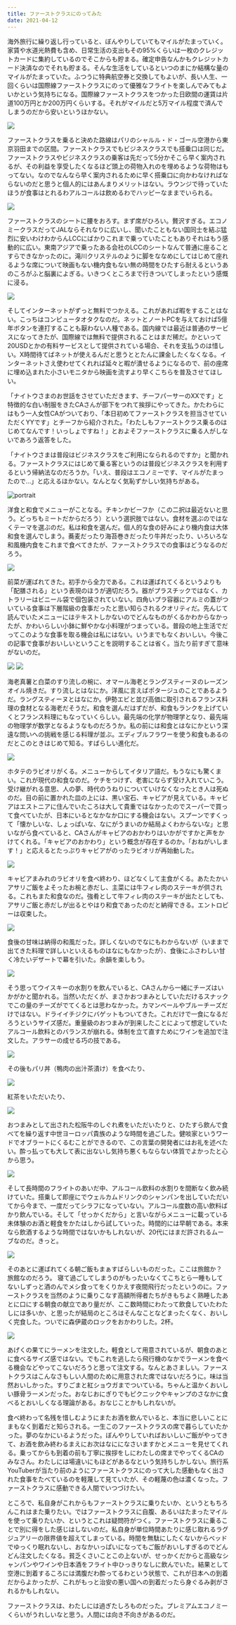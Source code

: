 ```yaml
---
title: ファーストクラスにのってみた
date: 2021-04-12
---
```


海外旅行に繰り返し行っていると、ぼんやりしていてもマイルがたまっていく。家賃や水道光熱費も含め、日常生活の支出もその95%くらいは一枚のクレジットカードに集約しているのでそこからも貯まる。確定申告なんかもクレジットカード決済なのでそれも貯まる。そんな生活をしているといつのまにか結構な量のマイルがたまっていた。ふつうに特典航空券と交換してもよいが、長い人生、一回くらいは国際線ファーストクラスにのって優雅なフライトを楽しんでみてもよいかという気持ちになる。国際線ファーストクラスをつかった日欧間の運賃は片道100万円とか200万円くらいする。それがマイルだと5万マイル程度で済んでしまうのだから安いというほかない。

![](https://photos.smugmug.com/photos/i-d6ZXzgp/0/51b08d96/X4/i-d6ZXzgp-X4.jpg)

ファーストクラスを乗ると決めた路線はパリのシャルル・ド・ゴール空港から東京羽田までの区間。ファーストクラスでもビジネスクラスでも搭乗口は同じだ。ファーストクラスやビジネスクラスの乗客は先だって5分かそこら早く案内されるが、その利益を享受したくなるほど頭上の荷物入れのを埋めるような荷物はもってない。なのでなんなら早く案内されるために早く搭乗口に向かわなければならないのだと思うと個人的にはあんまりメリットはない。ラウンジで待っていたほうが食事はとれるわアルコールは飲めるわでハッピーなままでいられる。

![](https://photos.smugmug.com/photos/i-pwcCDVf/0/f49a4480/X4/i-pwcCDVf-X4.jpg)

ファーストクラスのシートに腰をおろす。まず席がひろい。贅沢すぎる。エコノミークラスだってJALならそれなりに広いし、聞いたこともない国同士を結ぶ猛烈に安いわけわからんLCCにばかりこれまで乗っていたこともありそれはもう感動的に広い。東南アジアで乗ったある会社のLCCのシートなんて普通に座ることすらできなかったのに。滝川クリステルのように脚をななめにしてはじめて座れるような席について映画もない機内食もない無の時間をひたすら耐えるというあのころがふと脳裏によぎる。いきつくところまで行きついてしまったという感慨に浸る。

![](https://photos.smugmug.com/photos/i-2nV3wsv/0/58cfc967/X4/i-2nV3wsv-X4.jpg)

そしてインターネットがずっと無料でつかえる。これがあれば暇をすることはない。こっちはコンピュータオタクなのだ。ネットとノートPCを与えておけば5億年ボタンを連打することも厭わない人種である。国内線では最近は普通のサービスになってきたが、国際線では無料で提供されることはまだ稀だ。かといって20USDとかの有料サービスとして提供されている場合、それを支払うのは惜しい。X時間待てばネットが使えるんだと思うととたんに課金したくなくなる。インターネットさえ使わせてくれれば延々と暇が潰せるようになるので、前の座席に埋め込まれた小さいモニタから映画を流すより早くこちらを普及させてほしい。

「ナイトウさまのお世話をさせていただきます、チーフパーサーのXXです」と特徴的な白い制服をきたCAさんが部下をつれて挨拶にやってきた。かたわらにはもう一人女性CAがついており、「本日初めてファーストクラスを担当させていただくYYです」とチーフから紹介された。「わたしもファーストクラス乗るのはじめてなんです！いっしょですね！」とおよそファーストクラスに乗る人がしないであろう返答をした。

「ナイトウさまは普段はビジネスクラスをご利用になられるのですか」と聞かれる。ファーストクラスにはじめて乗る客というのは普段ビジネスクラスを利用するという帰納法なのだろうか。「いえ、普段はエコノミーです、マイルがたまったので…」と応えるほかない。なんとなく気恥ずかしい気持ちがある。

![portrait](https://photos.smugmug.com/photos/i-KmzfvPB/0/bd544dff/X4/i-KmzfvPB-X4.jpg)

洋食と和食でメニューがことなる。チキンかビーフか（この二択は最近ないと思う。どっちもミートだからだろう）という選択肢ではない。食材を選ぶのではなくテーマを選ぶのだ。私は和食を選んだ。個人的な食の好みにより機内食は大体和食を選んでしまう。蕎麦だったり海苔巻きだったり牛丼だったり、いろいろな和風機内食をこれまで食べてきたが、ファーストクラスでの食事はどうなるのだろう。

![](https://photos.smugmug.com/photos/i-SfgQQM6/0/141690b4/X4/i-SfgQQM6-X4.jpg)

前菜が運ばれてきた。初手から全力である。これは運ばれてくるというよりも「配膳される」という表現のほうが適切だろう。器がプラスチックではなく、カトラリーはビニール袋で個包装されていない。四角いプラ容器にアルミの蓋がついている食事は下層階級の食事だったと思い知らされるクオリティだ。先んじて読んでいたメニューにはテキストしかないのでどんなものがくるかわからなかったが、かわいらしい小鉢に鮮やかな小料理がつまっている。普段の地上生活でだってこのような食事を取る機会は私にはない。いうまでもなくおいしい。今後この記事で食事がおいしいということを説明することは省く。当たり前すぎて意味がないのだ。

![](https://photos.smugmug.com/photos/i-3xLBXkr/0/3a3cbfc8/X4/i-3xLBXkr-X4.jpg)
![](https://photos.smugmug.com/photos/i-94Q3Wv6/0/c4a41878/X4/i-94Q3Wv6-X4.jpg)

海老真薯と白菜のすり流しの椀に、オマール海老とラングスティーヌのレーズンオイル焼きだ。すり流しとはなにか。洋風に言えばポタージュのことであるようだ。ラングスティーヌとはなにか。伊勢エビと並び高価に取引されるフランス料理の食材となる海老だそうだ。和食を選んだはずだが、和食もランクを上げていくとフランス料理にもなっていくらしい。最先端の化学が物理学となり、最先端の物理学が数学となるようなものだろうか。私の前には和食とはなにかという深遠な問いへの挑戦を感じる料理が並ぶ。エディブルフラワーを使う和食もあるのだとこのときはじめて知る。すばらしい進化だ。

![](https://photos.smugmug.com/photos/i-cBvNRSg/0/c7ce20a3/X4/i-cBvNRSg-X4.jpg)

ホタテのラビオリがくる。メニューからしてイタリア語だ。もうなにも驚くまい。これが現代の和食なのだ。ケチをつけず、老害にならず受け入れていこう。受け継がれる意思、人の夢、時代のうねりについていけなくなったとき人は死ぬのだ。目の前に置かれた皿の上には、黒い宝石、キャビアが見えている。キャビアはエストニアに住んでいたころは大して貴重ではなかったのでスーパーで買って食べていたが、日本にいるとなかなか口にする機会はない。スプーンですくって「懐かしいな、しょっぱいな、なにがうまいのか結局よくわからないな」と思いながら食べていると、CAさんがキャビアのおかわりはいかがですかと声をかけてくれる。「キャビアのおかわり」という概念が存在するのか。「おねがいします！」と応えるとたっぷりキャビアがのったラビオリが再始動した。

![](https://photos.smugmug.com/photos/i-8vhSvhm/0/704602d9/X4/i-8vhSvhm-X4.jpg)

キャビアまみれのラビオリを食べ終わり、ほどなくして主食がくる。あたたかいアサリご飯をよそったお椀と赤だし、主菜には牛フィレ肉のステーキが供される。これもまた和食なのだ。強肴として牛フィレ肉のステーキが出たとしても、アサリご飯と赤だしが出るとやはり和食であったのだと納得できる。エントロピーは収束した。

![](https://photos.smugmug.com/photos/i-gnThPLm/0/dc3bf777/X4/i-gnThPLm-X4.jpg)

食後の甘味は納得の和風だった。詳しくないのでなにもわからないが（いままで出てきた料理で詳しいといえるものはなにもなかったが）、食後にふさわしい甘く冷たいデザートで幕を引いた。余韻を楽しもう。

![](https://photos.smugmug.com/photos/i-5swmvqB/0/5c3852db/X3/i-5swmvqB-X3.jpg)

そう思ってウイスキーの水割りを飲んでいると、CAさんから一緒にチーズはいかがかと聞かれる。当然いただくが、まさかおつまみとしていただけるスナックでこの量のチーズがでてくるとは思わなかった。カマンベールやブルーチーズだけではない。ドライイチジクにバゲットもついてきた。これだけで一食になるだろうというサイズ感だ。重量級のおつまみが到来したことによって想定していたアルコール飲料とのバランスが崩れる。体制を立て直すためにワインを追加で注文した。アラサーの成せる巧の技である。

![](https://photos.smugmug.com/photos/i-TQJWq6p/0/f4ca1f9c/X4/i-TQJWq6p-X4.jpg)

その後もパリ丼（鴨肉の出汁茶漬け）を食べたり、

![](https://photos.smugmug.com/photos/i-4x8V7jL/0/b0796ef6/X4/i-4x8V7jL-X4.jpg)

紅茶をいただいたり、

![](https://photos.smugmug.com/photos/i-wQ7XDV3/0/1f0ccdbe/X4/i-wQ7XDV3-X4.jpg)

おつまみとして出された松阪牛のしぐれ煮をいただいたりと、ひたすら飲んで食べてを繰り返す中世ヨーロッパ貴族のような時間を過ごした。健啖家というワードでオブラートにくるむことができるので、この言葉の開発者にはお礼を述べたい。酔っ払っても大して表に出ないし気持ち悪くもならない体質でよかったと心から思う。

![](https://photos.smugmug.com/photos/i-wvFSqFP/0/56256a88/X4/i-wvFSqFP-X4.jpg)

そして長時間のフライトのあいだ中、アルコール飲料の水割りを間断なく飲み続けていた。搭乗して即座にでウェルカムドリンクのシャンパンを出していただいてから今まで、一度だってシラフになっていない。アルコール度数の高い飲料ばかり飲んでいる。そして「せっかくだから」と言いながらメニューに載っている未体験のお酒と軽食をかたはしから試していった。時間的には早朝である。本来なら飲酒するような時間ではないかもしれないが、20代にはまだ許されるムーブなのだ。きっと。

![](https://photos.smugmug.com/photos/i-CBWFGBF/0/7805d27d/X4/i-CBWFGBF-X4.jpg)

そのあとに運ばれてくる朝ご飯もまぁすばらしいものだった。ここは旅館か？ 旅館なのだろう。 寝て過ごしてしまうのがもったいなくてこちとら一睡もしてないしずっと酒のんでメシ食ってをくりかえす夜間飛行だったというのに。ファーストクラスを当然のように乗りこなす高額所得者たちがきもちよく熟睡したあとに口にする朝食の献立であり量だが、ここ数時間にわたって飲食していたわたしには多いか、と思ったが結局のところはそんなことなどまったくなく、おいしく完食した。ついでに森伊蔵のロックをおかわりした。2杯。

![](https://photos.smugmug.com/photos/i-94HwVQg/0/8aa81d80/X4/i-94HwVQg-X4.jpg)

あげくの果てにラーメンを注文した。軽食として用意されているが、朝食のあとに食べるサイズ感ではない。でもこれを逃したら飛行機のなかでラーメンを食べる機会などやってこないだろうと思って注文する。なんとあさましい。ファーストクラスはこんなさもしい人間のために用意された席ではないだろうに。味は当然おいしかった。すりごまと紅ショウガまでついている。ちゃんと温かくおいしい豚骨ラーメンだった。おなじおにぎりでもピクニックやキャンプのさなかに食べるとおいしくなる理論がある。おなじことかもしれないが。

食べ終わって名残を惜しむようにまたお酒を飲んでいると、本当に悲しいことにまもなく到着だと知らされる。一生このファーストクラスの席で暮らしていたかった。夢のなかにいるようだった。ぼんやりしていればおいしいご飯がやってきて、お酒を飲み終わるまえにお次はなにになさいますかとメニューを見せてくれる。乗ってからも到着の前も丁寧に挨拶をしにわたしの席までやってくるCAのみなさん。わたしには場違いにもほどがあるなという気持ちしかしない。旅行系YouTuberが当たり前のようにファーストクラスにのって大した感動もなく出された食事をたべているのを軽蔑して見ていたが、その軽蔑の色は濃くなった。ファーストクラスに感動できる人間でいつづけたい。

ところで、私自身がこれからもファーストクラスに乗りたいか、というともちろんこれはまた乗りたい。ではファーストクラスに自腹、あるいはたまったマイルを使って乗りたいか、というとこれは疑問符がつく。ファーストクラスに乗ることで別に得をした感じはしないのだ。私自身が単位時間あたりに感じ取れるラグジュアリーの限界値を超えてしまっている。時間を無駄にしたくないからベッドでゆっくり眠れないし、おなかいっぱいになってもご飯がおいしすぎるのでどんどん注文したくなる。貧乏くさいことこの上ないが、せっかくだからと高級なシャンパンやワインや日本酒をフライト中ひっきりなしに飲んでいた。結果として空港に到着するころには満腹だわ酔ってるわという状態で、これが日本への到着だからよかったが、これがもっと治安の悪い国への到着だったら身ぐるみ剥がされるかもしれない。

ファーストクラスは、わたしには過ぎたしろものだった。プレミアムエコノミーくらいがうれしいなと思う。人間には向き不向きがあるのだ。
